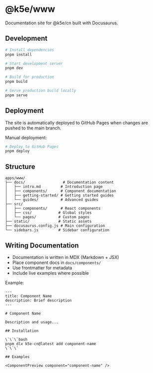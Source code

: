# @k5e/www

Documentation site for @k5e/cn built with Docusaurus.

## Development

```bash
# Install dependencies
pnpm install

# Start development server
pnpm dev

# Build for production
pnpm build

# Serve production build locally
pnpm serve
```

## Deployment

The site is automatically deployed to GitHub Pages when changes are pushed to the main branch.

Manual deployment:

```bash
# Deploy to GitHub Pages
pnpm deploy
```

## Structure

```
apps/www/
├── docs/                 # Documentation content
│   ├── intro.md         # Introduction page
│   ├── components/      # Component documentation
│   ├── getting-started/ # Getting started guides
│   └── guides/          # Advanced guides
├── src/
│   ├── components/      # React components
│   ├── css/            # Global styles
│   └── pages/          # Custom pages
├── static/             # Static assets
├── docusaurus.config.js # Main configuration
└── sidebars.js         # Sidebar configuration
```

## Writing Documentation

- Documentation is written in MDX (Markdown + JSX)
- Place component docs in `docs/components/`
- Use frontmatter for metadata
- Include live examples where possible

Example:

```mdx
---
title: Component Name
description: Brief description
---

# Component Name

Description and usage...

## Installation

\`\`\`bash
pnpm dlx k5e-cn@latest add component-name
\`\`\`

## Examples

<ComponentPreview component="component-name" />
```